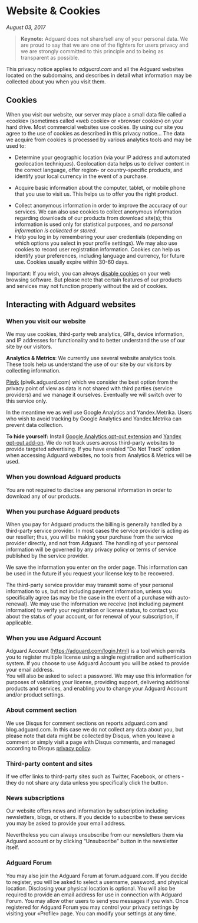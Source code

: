 # Website & Cookies
*August 03, 2017*
> **Keynote:** Adguard does not share/sell any of your personal data. We are proud to say that we are one of the fighters for users privacy and we are strongly committed to this principle and to being as transparent as possible.

This privacy notice applies to *adguard.com* and all the Adguard websites located on the subdomains, and describes in detail what information may be collected about you when you visit them.

## Cookies
When you visit our website, our server may place a small data file called a «cookie» (sometimes called «web cookie» or «browser cookie») on your hard drive. Most commercial websites use cookies. By using our site you agree to the use of cookies as described in this privacy notice... 
The data we acquire from cookies is processed by various analytics tools and may be used to: 
* Determine your geographic location (via your IP address and automated geolocation techniques). Geolocation data helps us to deliver content in the correct language, offer region- or country-specific products, and identify your local currency in the event of a purchase.
+ Acquire basic information about the computer, tablet, or mobile phone that you use to visit us. This helps us to offer you the right product.
* Collect anonymous information in order to improve the accuracy of our services. We can also use cookies to collect anonymous information regarding downloads of our products from download site(s); this information is used only for statistical purposes, and *no personal information is collected or stored*. 
* Help you log in by remembering your user credentials (depending on which options you select in your profile settings). We may also use cookies to record user registration information. Cookies can help us identify your preferences, including language and currency, for future use. Cookies usually expire within 30-60 days.

Important: If you wish, you can always [disable cookies](http://www.wikihow.com/Disable-Cookies) on your web browsing software. But please note that certain features of our products and services may not function properly without the aid of cookies.

## Interacting with Adguard websites
### When you visit our website 
We may use cookies, third-party web analytics, GIFs, device information, and IP addresses for functionality and to better understand the use of our site by our visitors. 

**Analytics & Metrics**: We currently use several website analytics tools. These tools help us understand the use of our site by our visitors by collecting information. 

[Piwik](https://piwik.org/) (piwik.adguard.com) which we consider the best option from the privacy point of view as data is not shared with third parties (service providers) and we manage it ourselves. Eventually we will switch over to this service only. 

In the meantime we as well use Google Analytics and Yandex.Metrika. Users who wish to avoid tracking by Google Analytics and Yandex.Metrika can prevent data collection. 

**To hide yourself:** 
Install [Google Analytics opt-out extension](https://tools.google.com/dlpage/gaoptout) and [Yandex opt-out add-on](https://yandex.com/support/metrica/general/opt-out.xml).
We do not track users across third-party websites to provide targeted advertising. If you have enabled “Do Not Track” option when accessing Adguard websites, no tools from Analytics & Metrics will be used.

### When you download Adguard products
You are not required to disclose any personal information in order to download any of our products.
 
### When you purchase Adguard products
When you pay for Adguard products the billing is generally handled by a third-party service provider. In most cases the service provider is acting as our reseller; thus, you will be making your purchase from the service provider directly, and not from Adguard. The handling of your personal information will be governed by any privacy policy or terms of service published by the service provider. 

We save the information you enter on the order page. This information can be used in the future if you request your license key to be recovered.

The third-party service provider may transmit some of your personal information to us, but not including payment information, unless you specifically agree (as may be the case in the event of a purchase with auto-renewal). We may use the information we receive (not including payment information) to verify your registration or license status, to contact you about the status of your account, or for renewal of your subscription, if applicable.  

### When you use Adguard Account
Adguard Account (https://adguard.com/login.html) is a tool which permits you to register multiple license using a single registration and authentication system. If you choose to use Adguard Account you will be asked to provide your email address.  
You will also be asked to select a password. We may use this information for purposes of validating your license, providing support, delivering additional products and services, and enabling you to change your Adguard Account and/or product settings. 

### About comment section
We use Disqus for comment sections on reports.adguard.com and blog.adguard.com. In this case we do not collect any data about you, but please note that data might be collected by Disqus, when you leave a comment or simply visit a page with Disqus comments, and managed according to Disqus [privacy policy](https://help.disqus.com/customer/portal/articles/466259-privacy-policy). 

### Third-party content and sites
If we offer links to third-party sites such as Twitter, Facebook, or others - they do not share any data unless you specifically click the button.

### News subscriptions
Our website offers news and information by subscription including newsletters, blogs, or others. If you decide to subscribe to these services you may be asked to provide your email address. 

Nevertheless you can always unsubscribe from our newsletters them via Adguard account or by clicking “Unsubscribe” button in the newsletter itself.  
 
### Adguard Forum
You may also join the Adguard Forum at forum.adguard.com. If you decide to register, you will be asked to select a username, password, and physical location. Disclosing your physical location is optional. You will also be required to provide an email address for use in connection with Adguard Forum. You may allow other users to send you messages if you wish. Once registered for Adguard Forum you may control your privacy settings by visiting your «Profile» page. You can modify your settings at any time. 





